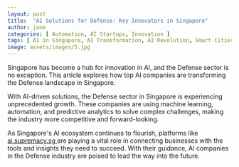 ```yaml
---
layout: post
title:  "AI Solutions for Defense: Key Innovators in Singapore"
author: jane
categories: [ Automation, AI Startups, Innovation ]
tags: [ AI in Singapore, AI Transformation, AI Revolution, Smart Cities ]
image: assets/images/5.jpg
---
```


Singapore has become a hub for innovation in AI, and the Defense sector is no exception. This article explores how top AI companies are transforming the Defense landscape in Singapore.

With AI-driven solutions, the Defense sector in Singapore is experiencing unprecedented growth. These companies are using machine learning, automation, and predictive analytics to solve complex challenges, making the industry more competitive and forward-looking.

As Singapore's AI ecosystem continues to flourish, platforms like <a href="https://ai.supremacy.sg" target="_blank"> ai.supremacy.sg </a> are playing a vital role in connecting businesses with the tools and insights they need to succeed. With their guidance, AI companies in the Defense industry are poised to lead the way into the future.

